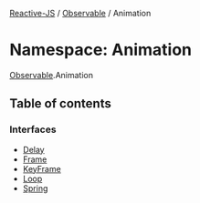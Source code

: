 [Reactive-JS](../README.md) / [Observable](Observable.md) / Animation

# Namespace: Animation

[Observable](Observable.md).Animation

## Table of contents

### Interfaces

- [Delay](../interfaces/Observable.Animation.Delay.md)
- [Frame](../interfaces/Observable.Animation.Frame.md)
- [KeyFrame](../interfaces/Observable.Animation.KeyFrame.md)
- [Loop](../interfaces/Observable.Animation.Loop.md)
- [Spring](../interfaces/Observable.Animation.Spring.md)
